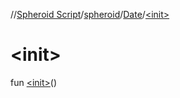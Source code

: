 //[Spheroid Script](../../index.md)/[spheroid](../index.md)/[Date](index.md)/[&lt;init&gt;](-init-.md)



# &lt;init&gt;  
 
fun [&lt;init&gt;](-init-.md)()  



